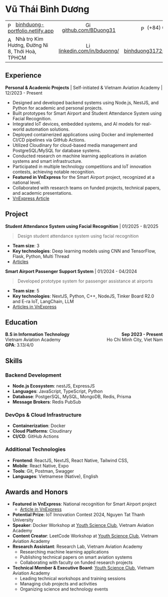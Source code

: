 # Vũ Thái Bình Dương 

|  | |  |
| :--- | :---: | ---: |
| <img src="https://img.icons8.com/color/48/000000/internet.png" alt="Portfolio" width="16px" style="vertical-align: middle; margin-right: 5px;"/>  [binhduong-portfolio.netlify.app](https://binhduong-portfolio.netlify.app/) | <img src="https://img.icons8.com/color/48/000000/github.png" alt="Github" width="16px" style="vertical-align: middle; margin-right: 5px;"/>  [github.com/BDuong31](https://github.com/BDuong31) | <img src="https://img.icons8.com/color/48/000000/phone.png" alt="Phone" width="16px" style="vertical-align: middle; margin-right: 5px;"/>  (+84) 0383635180 |
| <img src="https://img.icons8.com/color/48/000000/address.png" alt="Address" width="16px" style="vertical-align: middle; margin-right: 5px;"/>  Nhà trọ Kim Hương, Đường Ni 8, Thới Hoà, TPHCM | <img src="https://img.icons8.com/color/48/000000/link.png" alt="Link" width="16px" style="vertical-align: middle; margin-right: 5px;"/>  [linkedin.com/in/bduonng/](https://www.linkedin.com/in/bduonng/) | <img src="https://img.icons8.com/color/48/000000/gmail.png" alt="email" width="16px" style="vertical-align: middle; margin-right: 5px;"/>  [binhduong31725@gmail.com](mailto:binhduong31725@gmail.com) |

## Experience 

**Personal & Academic Projects** | Self-initiated & Vietnam Aviation Academy | 12/2023 - Present 
- Designed and developed backend systems using Node.js, NestJS, and Python for academic and personal projects.
- Built prototypes for Smart Airport and Student Attendance System using Facial Recognition.
- Integrated IoT devices, embedded systems, and AI models for real-world automation solutions.
- Deployed containerized applications using Docker and implemented CI/CD pipelines via GitHub Actions.
- Utilized Cloudinary for cloud-based media management and PostgreSQL/MySQL for database systems.
- Conducted research on machine learning applications in aviation systems and smart infrastructure.
- Participated in multiple technology competitions and IoT innovation contests, achieving notable recognition.
- **Featured in VnExpress** for the Smart Airport project, recognized at a national level.
- Collaborated with research teams on funded projects, technical papers, and academic presentations.
- [VnExpress Article](https://vnexpress.net/sinh-vien-lam-hop-thong-minh-chi-dan-hanh-khach-o-san-bay-4732578.html)

## Project

**Student Attendance System using Facial Recognition** | 01/2025 - 8/2025
> Design student attendance system using facial recognition

- **Team size**: 3
- **Key technologies**: Deep learning models using CNN and TensorFlow, Flask, Python, Multi Thread
- [Articles](https://fit.vaa.edu.vn/Public/Science/ViewPublicRe/Khoa_Cong_Nghe_Thong_Tin_Hoc_Vien_Hang_khong_Viet_Nam/lkJHTy@988.VAA)

**Smart Airport Passenger Support System** | 01/2024 - 04/2024
> Developed prototype system for passenger assistance at airports

- **Team size**: 5
- **Key technologies**: NextJS, Python, C++, NodeJS, Tinker Board R2.0 and E-ra IoT, LangChain, LLM
- [Articles in VnExpress](https://vnexpress.net/sinh-vien-lam-hop-thong-minh-chi-dan-hanh-khach-o-san-bay-4732578.html)

## Education

<div style="display: flex; justify-content: space-between; align-items: flex-start;">
  <div style="width: 49%;">
    <b>B.S in Information Technology</b>
    </br>
    Vietnam Aviation Academy
    </br>
    <b>GPA</b>: 3.13/4/0
  </div>
  <div style="width: 49%; text-align: right;">
      <b>Sep 2023 - Present</b>
      </br>
      Ho Chi Minh City, Viet Nam
  </div>
</div>

## Skills 

### **Backend Development** 
- **Node.js Ecosystem**: nestJS, ExpressJS 
- **Languages**: JavaScript, TypeScript, Python 
- **Database**: PostgerSQL, MySQL, MongoDB, Redis, Prisma 
- **Message Brokers**: Redis PubSub 

### **DevOps & Cloud Infrastructure** 
- **Containerization**: Docker
- **Cloud Platforms**: Cloudinary 
- **CI/CD**: GitHub Actions 
### **Additional Technologies** 
- **Frontend**: ReactJS, NextJS, React Native, Tailwind CSS, 
- **Mobile**: React Native, Expo 
- **Tools**: Git, Postman, Swagger 
- **Languages**: Vietnamese (Native), English 
## Awards and Honors 
- **Featured in VnExpress**: National recognition for Smart Airport project 
  - [Article in VnExpress](https://vnexpress.net/sinh-vien-lam-hop-thong-minh-chi-dan-hanh-khach-o-san-bay-4732578.html) 
- **Potential Prize**: IoT Innovation Contest 2024, Nguyen Tat Thanh University 
- **Speaker**: Docker Workshop at [Youth Science Club](https://youthscience.club), Vietnam Aviation Academy 
- **Content Creator**: LeetCode Workshop at [Youth Science Club](https://youthscience.club), Vietnam Aviation Academy 
- **Research Assistant**: Research Lab, Vietnam Aviation Academy 
  - Researching machine learning applications 
  - Publishing technical papers on smart aviation systems 
  - Collaborating with faculty on funded research projects 
- **Technical Member & Executive Board**: [Youth Science Club](https://youthscience.club), Vietnam Aviation Academy 
  - Leading technical workshops and training sessions 
  - Managing club projects and activities 
  - Organizing science and technology events